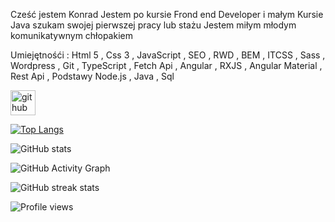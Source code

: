  Cześć jestem Konrad 
Jestem po kursie Frond end Developer i małym Kursie Java szukam swojej pierwszej pracy lub stażu 
Jestem miłym młodym komunikatywnym chłopakiem 

Umiejętnośći : Html 5 , Css 3 , JavaScript , SEO ,  RWD , BEM , ITCSS , Sass , Wordpress , Git , TypeScript , Fetch Api , Angular , RXJS , Angular Material , Rest Api , Podstawy Node.js , Java , Sql 




[<img src='https://cdn.jsdelivr.net/npm/simple-icons@3.0.1/icons/github.svg' alt='github' height='40'>](https://github.com/Konrad869)  

[![Top Langs](https://github-readme-stats.vercel.app/api/top-langs/?username=Konrad869)](https://github.com/anuraghazra/github-readme-stats)

![GitHub stats](https://github-readme-stats.vercel.app/api?username=Konrad869&show_icons=true)  

![GitHub Activity Graph](https://activity-graph.herokuapp.com/graph?username=Konrad869)  

![GitHub streak stats](https://streak-stats.demolab.com/?user=Konrad869)  

![Profile views](https://gpvc.arturio.dev/Konrad869)  
